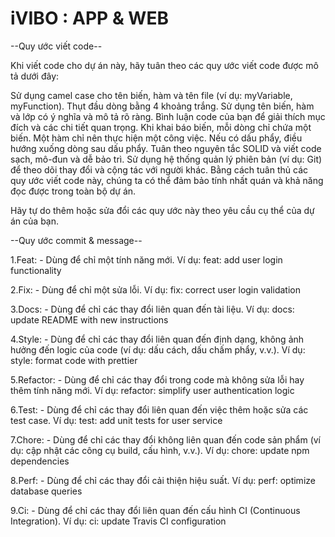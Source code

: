 # iVIBO : APP & WEB

--Quy ước viết code--

Khi viết code cho dự án này, hãy tuân theo các quy ước viết code được mô tả dưới đây:

Sử dụng camel case cho tên biến, hàm và tên file (ví dụ: myVariable, myFunction).
Thụt đầu dòng bằng 4 khoảng trắng.
Sử dụng tên biến, hàm và lớp có ý nghĩa và mô tả rõ ràng.
Bình luận code của bạn để giải thích mục đích và các chi tiết quan trọng.
Khi khai báo biến, mỗi dòng chỉ chứa một biến.
Một hàm chỉ nên thực hiện một công việc.
Nếu có dấu phẩy, điều hướng xuống dòng sau dấu phẩy.
Tuân theo nguyên tắc SOLID và viết code sạch, mô-đun và dễ bảo trì.
Sử dụng hệ thống quản lý phiên bản (ví dụ: Git) để theo dõi thay đổi và cộng tác với người khác.
Bằng cách tuân thủ các quy ước viết code này, chúng ta có thể đảm bảo tính nhất quán và khả năng đọc được trong toàn bộ dự án.

Hãy tự do thêm hoặc sửa đổi các quy ước này theo yêu cầu cụ thể của dự án của bạn.

--Quy ước commit & message--

1.Feat: - Dùng để chỉ một tính năng mới.
Ví dụ: feat: add user login functionality

2.Fix: - Dùng để chỉ một sửa lỗi.
Ví dụ: fix: correct user login validation

3.Docs: - Dùng để chỉ các thay đổi liên quan đến tài liệu.
Ví dụ: docs: update README with new instructions

4.Style: - Dùng để chỉ các thay đổi liên quan đến định dạng, không ảnh hưởng đến logic của code (ví dụ: dấu cách, dấu chấm phẩy, v.v.).
Ví dụ: style: format code with prettier

5.Refactor: - Dùng để chỉ các thay đổi trong code mà không sửa lỗi hay thêm tính năng mới.
Ví dụ: refactor: simplify user authentication logic

6.Test: - Dùng để chỉ các thay đổi liên quan đến việc thêm hoặc sửa các test case.
Ví dụ: test: add unit tests for user service

7.Chore: - Dùng để chỉ các thay đổi không liên quan đến code sản phẩm (ví dụ: cập nhật các công cụ build, cấu hình, v.v.).
Ví dụ: chore: update npm dependencies

8.Perf: - Dùng để chỉ các thay đổi cải thiện hiệu suất.
Ví dụ: perf: optimize database queries

9.Ci: - Dùng để chỉ các thay đổi liên quan đến cấu hình CI (Continuous Integration).
Ví dụ: ci: update Travis CI configuration
